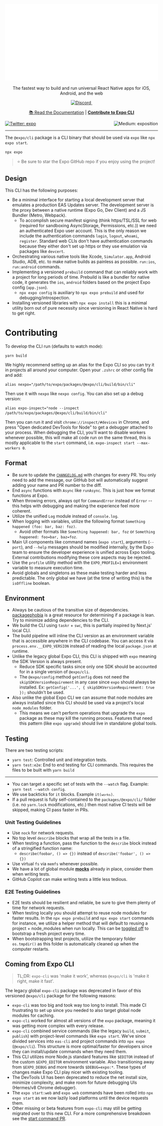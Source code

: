 <!-- Title -->

<p align="center">
  <a href="https://expo.dev/">
    <img alt="Expo CLI" src="../../../.github/resources/cli-banner.svg">
  </a>
</p>

<p align="center">The fastest way to build and run universal React Native apps for iOS, Android, and the web</p>

<p align="center">

  <a aria-label="Join the Expo Discord" href="https://discord.gg/4gtbPAdpaE" target="_blank">
    <img alt="Discord" src="https://img.shields.io/discord/695411232856997968.svg?style=flat-square&labelColor=000000&color=000000&logo=discord&logoColor=FFFFFF&label=" />
  </a>
  <a aria-label="Browse the Expo forums" href="https://forums.expo.dev" target="_blank">
    <img alt="" src="https://img.shields.io/badge/Ask%20Questions%20-000.svg?style=flat-square&logo=discourse&logoWidth=15&labelColor=000000&color=000000">
  </a>

</p>

<p align="center">
  <a aria-label="expo documentation" href="https://docs.expo.dev/more/expo-cli/">📚 Read the Documentation</a>
  |
  <a aria-label="Contribute to Expo CLI" href="#contributing"><b>Contribute to Expo CLI</b></a>
</p>

<p>
  <a aria-label="Follow @expo on Twitter" href="https://twitter.com/intent/follow?screen_name=expo" target="_blank">
    <img  alt="Twitter: expo" src="https://img.shields.io/twitter/follow/expo.svg?style=flat-square&label=Follow%20%40expo&logo=TWITTER&logoColor=FFFFFF&labelColor=00aced&logoWidth=15&color=lightgray" target="_blank" />
  </a>
  <a aria-label="Follow Expo on Medium" href="https://blog.expo.dev">
    <img align="right" alt="Medium: exposition" src="https://img.shields.io/badge/Learn%20more%20on%20our%20blog-lightgray.svg?style=flat-square" target="_blank" />
  </a>
</p>

---

The `@expo/cli` package is a CLI binary that should be used via `expo` like `npx expo start`.

```
npx expo
```

> ⭐️ Be sure to star the Expo GitHub repo if you enjoy using the project!

## Design

This CLI has the following purposes:

- Be a minimal interface for starting a local development server that emulates a production EAS Updates server. The development server is the proxy between a native runtime (Expo Go, Dev Client) and a JS Bundler (Metro, Webpack).
  - To accomplish secure manifest signing (think https/TSL/SSL for web (required for sandboxing AsyncStorage, Permissions, etc.)) we need an authenticated Expo user account. This is the only reason we include the authentication commands `login`, `logout`, `whoami`, `register`. Standard web CLIs don't have authentication commands because they either don't set up https or they use emulation via packages like `devcert`.
- Orchestrating various native tools like Xcode, `Simulator.app`, Android Studio, ADB, etc. to make native builds as painless as possible. `run:ios`, `run:android` commands.
- Implementing a versioned `prebuild` command that can reliably work with a project for long periods of time. Prebuild is like a bundler for native code, it generates the `ios`, `android` folders based on the project Expo config (`app.json`).
  - `npx expo config` is auxiliary to `npx expo prebuild` and used for debugging/introspection.
- Installing versioned libraries with `npx expo install` this is a minimal utility born out of pure necessity since versioning in React Native is hard to get right.

# Contributing

To develop the CLI run (defaults to watch mode):

```
yarn build
```

We highly recommend setting up an alias for the Expo CLI so you can try it in projects all around your computer. Open your `.zshrc` or other config file and add:

```
alias nexpo="/path/to/expo/packages/@expo/cli/build/bin/cli"
```

Then use it with `nexpo` like `nexpo config`. You can also set up a debug version:

```
alias expo-inspect="node --inspect /path/to/expo/packages/@expo/cli/build/bin/cli"
```

Then you can run it and visit `chrome://inspect/#devices` in Chrome, and press "Open dedicated DevTools for Node" to get a debugger attached to your process. When debugging the CLI, you'll want to disable workers whenever possible, this will make all code run on the same thread, this is mostly applicable to the `start` command, i.e. `expo-inspect start --max-workers 0`.

## Format

- Be sure to update the [`CHANGELOG.md`](./CHANGELOG.md) with changes for every PR. You only need to add the message, our GitHub bot will automatically suggest adding your name and PR number to the diff.
- End `async` functions with `Async` like `runAsync`. This is just how we format functions at Expo.
- When throwing errors, always opt for `CommandError` instead of `Error` -- this helps with debugging and making the experience feel more coherent.
- Utilize the unified `Log` module instead of `console.log`.
- When logging with variables, utilize the following format `Something happened (foo: bar, baz: foz)`.
  - Avoid other formats like `Something happened: bar, foz` or `Something happened: foo=bar, baz=foz`.
- Main UI components like command names (`expo start`), arguments (`--port`), and `--help` messages should be modified internally, by the Expo team to ensure the developer experience is unified across Expo tooling. External contributions modifying these core aspects may be rejected.
- Use the `profile` utility method with the `EXPO_PROFILE=1` environment variable to measure execution time.
- Avoid globals and singletons as these make testing harder and less predictable. The only global we have (at the time of writing this) is the `isOffline` boolean.

## Environment

- Always be cautious of the transitive size of dependencies. [packagephobia](https://packagephobia.now.sh/) is a great resource for determining if a package is lean. Try to minimize adding dependencies to the CLI.
- We build the CLI using `taskr` + `swc`, this is partially inspired by Next.js' local CLI.
- The build pipeline will inline the CLI version as an environment variable that is accessible anywhere in the CLI codebase. You can access it via `process.env.__EXPO_VERSION` instead of reading the local `package.json` at runtime.
- Unlike the legacy global Expo CLI, this CLI is shipped with `expo` meaning the SDK Version is always present.
  - Reduce SDK specific tasks since only one SDK should be accounted for in a single version of `@expo/cli`.
  - The `@expo/config` method `getConfig` does not need the `skipSDKVersionRequirement` in any case since `expo` should always be installed. Ex: `getConfig('...', { skipSDKVersionRequirement: true });` shouldn't be used.
- Also unlike the global Expo CLI we can assume that node modules are always installed since this CLI should be used via a project's local `node_modules` folder.
  - This means we can't perform operations that upgrade the `expo` package as these may kill the running process. Features that need this pattern (like `expo upgrade`) should live in standalone global tools.

## Testing

There are two testing scripts:

- `yarn test`: Controlled unit and integration tests.
- `yarn test:e2e`: End to end testing for CLI commands. This requires the files to be built with `yarn build`

---

- You can target a specific set of tests with the `--watch` flag. Example: `yarn test --watch config`.
- We use backticks for `it` blocks. Example <code>it(`works`)</code>.
- If a pull request is fully self-contained to the `packages/@expo/cli/` folder (i.e. no `yarn.lock` modifications, etc.) then most native CI tests will be skipped, making CI pass faster in PRs.

### Unit Testing Guidelines

- Use `nock` for network requests.
- No top level `describe` blocks that wrap all the tests in a file.
- When testing a function, pass the function to the `describe` block instead of a stringified function name:
  - `describe(foobar, () => {})` instead of `describe('foobar', () => {})`
- Use virtual `fs` via `memfs` whenever possible.
- We have a lot of global module [**mocks**](./e2e/setup.ts) already in place, consider them when writing tests.
- GitHub Copilot can make writing tests a little less tedious.

### E2E Testing Guidelines

- E2E tests should be resilient and reliable, be sure to give them plenty of time for network requests.
- When testing locally you should attempt to reuse node modules for faster results. In the `npx expo prebuild` and `npx expo start` commands for instance, we utilize a helper method that will default to reusing a project + node_modules when run locally. This can be [toggled off](https://github.com/expo/expo/blob/11a5a4d27b7e1c8e4d6ddf0401397d789d89f52a/packages/%40expo/cli/e2e/__tests__/utils.ts#L174) to bootstrap a fresh project every time.
- When bootstrapping test projects, utilize the temporary folder `os.tmpdir()` as this folder is automatically cleaned up when the computer restarts.

## Coming from Expo CLI

> TL;DR: `expo-cli` was 'make it work', whereas `@expo/cli` is 'make it right, make it fast'.

The legacy global `expo-cli` package was deprecated in favor of this versioned `@expo/cli` package for the following reasons:

- `expo-cli` was too big and took way too long to install. This made CI frustrating to set up since you needed to also target global node modules for caching.
- `expo-cli` worked for almost all versions of the `expo` package, meaning it was getting more complex with every release.
- `expo-cli` combined service commands (like the legacy `build`, `submit`, `publish`) with project-level commands like `expo start`. We've since divided services into `eas-cli` and project commands into `npx expo` (`@expo/cli`). This structure is more optimal/faster for developers since they can install/update commands when they need them.
- This CLI utilizes more Node.js standard features like `$EDITOR` instead of the custom `$EXPO_EDITOR` environment variable. Also transitioning away from `$EXPO_DEBUG` and more towards `$DEBUG=expo:*`. These types of changes make Expo CLI play nicer with existing tooling.
- The DevTools UI has been deprecated to reduce the net install size, minimize complexity, and make room for future debugging UIs (Hermes/v8 Chrome debugger).
- The `expo start:web` and `expo web` commands have been rolled into `npx expo start` as we now lazily load platforms until the device requests them.
- Other missing or beta features from `expo-cli` may still be getting migrated over to this new CLI. For a more comprehensive breakdown see the [start command PR](https://github.com/expo/expo/pull/16160).
